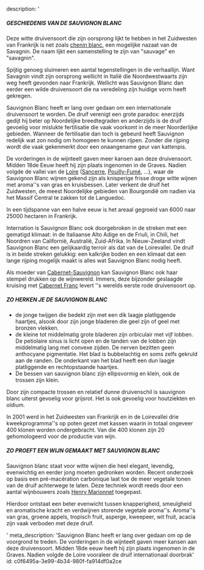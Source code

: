 description: '<h5>GESCHIEDENIS VAN DE SAUVIGNON BLANC</h5><p>Deze witte druivensoort die zijn oorsprong lijkt te hebben in het Zuidwesten van Frankrijk is net zoals&nbsp;<a href="/nl/grape/chenin-blanc">chenin blanc</a>, een mogelijke nazaat van de Savagnin. De naam lijkt een samenstelling te zijn van "sauvage" en "savagnin".&nbsp;</p><p>Spijtig genoeg sluimeren een aantal tegenstellingen in die verhaallijn. Want Savagnin vindt zijn oorsprong wellicht in Italië die Noordwestwaarts zijn weg heeft gevonden naar Frankrijk. Wellicht was Sauvignon Blanc dan eerder een wilde druivensoort die na veredeling zijn huidige vorm heeft gekregen.</p><p>Sauvignon Blanc heeft er lang over gedaan om een internationale druivensoort te worden. De druif verenigt een grote paradox: enerzijds gedijt hij beter op Noordelijke breedtegraden en anderzijds is de druif gevoelig voor mislukte fertilisatie die vaak voorkomt in de meer Noorderlijke gebieden. Wanneer de fertilisatie dan toch is gebeurd heeft Sauvignon redelijk wat zon nodig om homogeen te kunnen rijpen. Zonder die rijping wordt die vaak gekenmerkt door een onaangename geur van kattenpis.</p><p>De vorderingen in de wijnteelt gaven meer kansen aan deze druivensoort. Midden 18de Eeuw heeft hij zijn plaats ingenomen in de Graves. Nadien volgde de vallei van de <a href="/nl/region/loire">Loire</a> (<a href="/nl/region/sancerre">Sancerre</a>, <a href="/nl/region/pouilly-fume">Pouilly-Fumé</a>, ...), waar de Sauvignon Blanc wijnen gekend zijn als knisperige frisse droge witte wijnen met aroma''s van gras en kruisbessen. Later verkent de druif het Zuidwesten, de meest Noordelijke gebieden van Bourgondië om nadien via het Massif Central te zakken tot de Languedoc.</p><p>In een tijdspanne van een halve eeuw is het areaal gegroeid van 6000 naar 25000 hectaren in Frankrijk.</p><p>Internation is Sauvignon Blanc ook doorgebroken in de streken met een gematigd klimaat: in de Italiaanse Alto Adige en de Friuli, in Chili, het Noordren van Californië, Australië, Zuid-Afrika. In Nieuw-Zeeland vindt Sauvignon Blanc een gelijkaardig terroir als dat van de Loirevallei. De druif is in beide streken gelukkig: een kalkrijke boden en een klimaat dat een lange rijping mogelijk maakt is alles wat Sauvignon Blanc nodig heeft.</p><p>Als moeder van <a href="/nl/grape/cabernet-sauvignon">Cabernet-Sauvignon</a> kan Sauvignon Blanc ook haar stempel drukken op de wijnwereld. Immers, deze bijzonder geslaagde kruising met <a href="/nl/grape/cabernet-franc">Cabernet Franc</a> levert ''s werelds eerste rode druivensoort op.</p><h5>ZO HERKEN JE DE SAUVIGNON BLANC</h5><ul><li>de jonge twijgen die bedekt zijn met een dik laagje platliggende haartjes, alsook door zijn jonge bladeren die geel zijn of geel met bronzen vlekken. </li><li>de kleine tot middelmatig grote bladeren zijn orbiculair met vijf lobben. De petiolaire sinus is licht open en de tanden van de lobben zijn middelmatig lang met convexe zijden. De nerven bezitten geen anthocyane pigmentatie. Het blad is bubbelachtig en soms zelfs gekruld aan de randen. De onderkant van het blad heeft een dun laagje platliggende en rechtopstaande haartjes. </li><li>De bessen van sauvignon blanc zijn ellipsvormig en klein, ook de trossen zijn klein.</li></ul><p>Door zijn compacte trossen en relatief dunne druivenschil is sauvignon blanc uiterst gevoelig voor grijsrot. Het is ook gevoelig voor houtziekten en oïdium.</p><p>In 2001 werd in het Zuidwesten van Frankrijk en in de Loirevallei drie kweekprogramma''s op poten gezet met kassen waarin in totaal ongeveer 400 klonen worden ondergebracht. Van die 400 klonen zijn 20 gehomologeerd voor de productie van wijn.</p><h5>ZO PROEFT EEN WIJN GEMAAKT MET SAUVIGNON BLANC</h5><p>Sauvignon blanc staat voor witte wijnen die heel elegant, levendig, evenwichtig en eerder jong moeten gedronken worden. Recent onderzoek op basis een pré-macération carbonique laat toe de meer vegetale tonen van de druif achterwege te laten. Deze techniek wordt reeds door een aantal wijnbouwers zoals <a href="/nl/estate/domaine-de-la-charmoise">Henry Marionnet</a> toegepast. </p><p>Hierdoor ontstaat een beter evenwicht tussen knapperigheid, smeuïgheid en aromatische kracht en verdwijnen storende vegetale aroma''s. Aroma''s van gras, groene appels, tropisch fruit, asperge, kweepeer, wit fruit, acacia zijn vaak verboden met deze druif.</p>'
meta_description: 'Sauvignon Blanc heeft er lang over gedaan om op de voorgrond te treden. De vorderingen in de wijnteelt gaven meer kansen aan deze druivensoort. Midden 18de eeuw heeft hij zijn plaats ingenomen in de Graves. Nadien volgde de Loire vooraleer de druif internationaal doorbrak'
id: c0f6495a-3e99-4b34-980f-fa914df0a2ce
